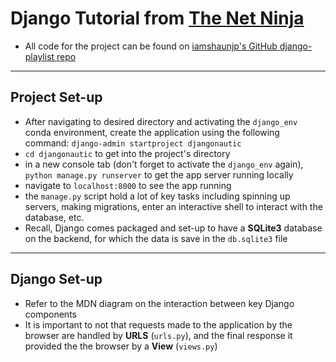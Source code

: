 # Django Tutorial from [The Net Ninja](https://www.youtube.com/playlist?list=PL4cUxeGkcC9ib4HsrXEYpQnTOTZE1x0uc)
- All code for the project can be found on [iamshaunjp's GitHub django-playlist repo](https://github.com/iamshaunjp/django-playlist/tree/master)

---

## Project Set-up
- After navigating to desired directory and activating the `django_env` conda environment, create the application using the following command:
    `django-admin startproject djangonautic`
- `cd djangonautic` to get into the project's directory
- in a new console tab (don't forget to activate the `django_env` again), `python manage.py runserver` to get the app server running locally
- navigate to `localhost:8000` to see the app running
- the `manage.py` script hold a lot of key tasks including spinning up servers, making migrations, enter an interactive shell to interact with the database, etc.
- Recall, Django comes packaged and set-up to have a **SQLite3** database on the backend, for which the data is save in the `db.sqlite3` file

---
## Django Set-up
- Refer to the MDN diagram on the interaction between key Django components
- It is important to not that requests made to the application by the browser are handled by **URLS** (`urls.py`), and the final response it provided the the browser by a **View** (`views.py`)
